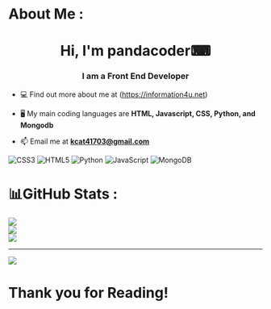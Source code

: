 # About Me :
<h1 align="center">Hi, I'm pandacoder⌨</h1>
<h3 align="center">I am a Front End Developer</h3>

- 💻 Find out more about me at (https://information4u.net)

- 🖥️ My main coding languages are **HTML, Javascript, CSS, Python, and Mongodb**

- 📫 Email me at **kcat41703@gmail.com**


![CSS3](https://img.shields.io/badge/css3-%231572B6.svg?style=for-the-badge&logo=css3&logoColor=white) ![HTML5](https://img.shields.io/badge/html5-%23E34F26.svg?style=for-the-badge&logo=html5&logoColor=white) ![Python](https://img.shields.io/badge/python-3670A0?style=for-the-badge&logo=python&logoColor=ffdd54) ![JavaScript](https://img.shields.io/badge/javascript-%23323330.svg?style=for-the-badge&logo=javascript&logoColor=%23F7DF1E) ![MongoDB](https://img.shields.io/badge/MongoDB-%234ea94b.svg?style=for-the-badge&logo=mongodb&logoColor=white) 
# 📊GitHub Stats :
![](https://github-readme-stats.vercel.app/api?username=pandacoder123&theme=vision-friendly-dark&hide_border=false&include_all_commits=false&count_private=false)<br/>
![](https://github-readme-streak-stats.herokuapp.com/?user=pandacoder123&theme=vision-friendly-dark&hide_border=false)<br/>
![](https://github-readme-stats.vercel.app/api/top-langs/?username=pandacoder123&theme=vision-friendly-dark&hide_border=false&include_all_commits=false&count_private=false&layout=compact)

---
[![](https://visitcount.itsvg.in/api?id=pandacoder123&icon=0&color=0)](https://visitcount.itsvg.in)

# Thank you for Reading!
